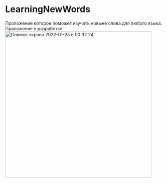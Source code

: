 # LearningNewWords
Проложение которое поможет изучать новыне слова для любого языка.
Приложение в разработке.
<img width="466" alt="Снимок экрана 2022-01-25 в 00 32 24" src="https://user-images.githubusercontent.com/87602980/150868475-ca4524d6-78f6-412c-87a1-d0c2863d937f.png">
